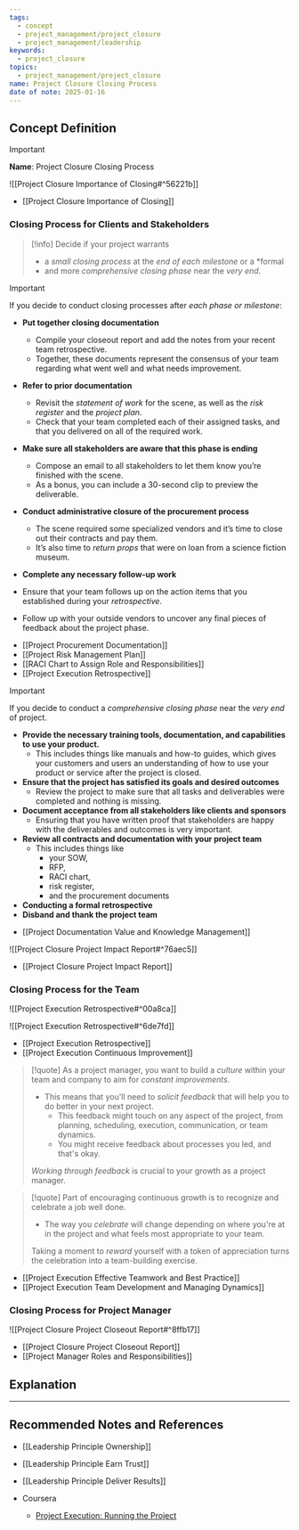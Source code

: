 ```yaml
---
tags:
  - concept
  - project_management/project_closure
  - project_management/leadership
keywords:
  - project_closure
topics:
  - project_management/project_closure
name: Project Closure Closing Process
date of note: 2025-01-16
---
```


## Concept Definition

>[!important]
>**Name**: Project Closure Closing Process

![[Project Closure Importance of Closing#^56221b]]

- [[Project Closure Importance of Closing]]


### Closing Process for Clients and Stakeholders

>[!info]
>Decide if your project warrants
>-  a *small closing process* at the *end of each milestone* or a *formal 
>- and more *comprehensive closing phase* near the *very end*.


>[!important] 
>If you decide to conduct closing processes after *each phase or milestone*:
>- **Put together closing documentation**
>	- Compile your closeout report and add the notes from your recent team retrospective. 
>	- Together, these documents represent the consensus of your team regarding what went well and what needs improvement.
> 
>- **Refer to prior documentation**
>	- Revisit the *statement of work* for the scene, as well as the *risk register* and the *project plan*. 
>	- Check that your team completed each of their assigned tasks, and that you delivered on all of the required work.
> 
>- **Make sure all stakeholders are aware that this phase is ending**
>	- Compose an email to all stakeholders to let them know you’re finished with the scene. 
>	- As a bonus, you can include a 30-second clip to preview the deliverable.
> 
>- **Conduct administrative closure of the procurement process**
>	- The scene required some specialized vendors and it’s time to close out their contracts and pay them. 
>	- It’s also time to *return props* that were on loan from a science fiction museum.
>-  **Complete any necessary follow-up work**
>	- Ensure that your team follows up on the action items that you established during your *retrospective*. 
>	- Follow up with your outside vendors to uncover any final pieces of feedback about the project phase.

- [[Project Procurement Documentation]]
- [[Project Risk Management Plan]]
- [[RACI Chart to Assign Role and Responsibilities]]
- [[Project Execution Retrospective]]

>[!important] 
>If you decide to conduct a *comprehensive closing phase* near the *very end* of project.
>- **Provide the necessary training tools, documentation, and capabilities to use your product.**
>	- This includes things like manuals and how-to guides, which gives your customers and users an understanding of how to use your product or service after the project is closed.
>- **Ensure that the project has satisfied its goals and desired outcomes**
>	- Review the project to make sure that all tasks and deliverables were completed and nothing is missing.
>- **Document acceptance from all stakeholders like clients and sponsors**
>	- Ensuring that you have written proof that stakeholders are happy with the deliverables and outcomes is very important.
>- **Review all contracts and documentation with your project team**
>	- This includes things like 
>		- your SOW, 
>		- RFP, 
>		- RACI chart, 
>		- risk register, 
>		- and the procurement documents
>- **Conducting a formal retrospective**
>- **Disband and thank the project team**

- [[Project Documentation Value and Knowledge Management]]

![[Project Closure Project Impact Report#^76aec5]]

- [[Project Closure Project Impact Report]]

### Closing Process for the Team

![[Project Execution Retrospective#^00a8ca]]

![[Project Execution Retrospective#^6de7fd]]

- [[Project Execution Retrospective]]
- [[Project Execution Continuous Improvement]]

>[!quote]
>As a project manager, you want to build a *culture* within your team and company to aim for *constant improvements*.
>- This means that you'll need to *solicit feedback* that will help you to do better in your next project.
>	- This feedback might touch on any aspect of the project, from planning, scheduling, execution, communication, or team dynamics.
>	- You might receive feedback about processes you led, and that's okay.
>
>*Working through feedback* is crucial to your growth as a project manager.

>[!quote]
>Part of encouraging continuous growth is to recognize and celebrate a job well done.
>- The way you *celebrate* will change depending on where you're at in the project and what feels most appropriate to your team.
>
>Taking a moment to *reward* yourself with a token of appreciation turns the celebration into a team-building exercise.

- [[Project Execution Effective Teamwork and Best Practice]]
- [[Project Execution Team Development and Managing Dynamics]]


### Closing Process for Project Manager

![[Project Closure Project Closeout Report#^8ffb17]]

- [[Project Closure Project Closeout Report]]
- [[Project Manager Roles and Responsibilities]]




## Explanation





-----------
##  Recommended Notes and References


- [[Leadership Principle Ownership]]
- [[Leadership Principle Earn Trust]]
- [[Leadership Principle Deliver Results]]


- Coursera
	- [Project Execution: Running the Project](https://www.coursera.org/learn/project-execution-google/home/welcome)